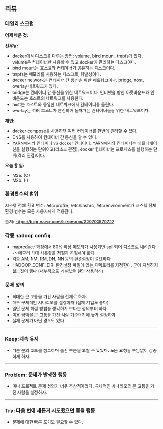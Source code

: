 ## 리뷰
  ### 데일리 스크럼
  
  **어제 배운 것:**
  
  **선우님:**
  - docker에서 디스크를 다루는 방법: volume, bind mount, tmpfs가 있다. volume은 컨테이너만 사용할 수 있고 docker가 관리하는 디스크이다.
  - bind mount는 호스트와 컨테이너가 공유하는 디스크이다. 
  - tmpfs는 메모리를 사용하는 디스크로, 휘발성이다.
  - docker network는 컨테이너 간 통신을 위한 네트워크이다. bridge, host, overlay 네트워크가 있다.
  - bridge는 컨테이너 간 통신을 위한 네트워크이다. 인터넷을 향한 아웃바운드와 인바운드는 호스트의 네트워크를 사용한다.
  - host는 호스트와 동일한 네트워크에서 컨테이너를 돌린다. 
  - overlay는 여러 호스트가 분산되어 돌아가는 컨테이너들을 위한 네트워크이다.

  **채연:**
  - docker compose를 사용하면 여러 컨테이너를 한번에 관리할 수 있다.
  - DNS를 사용하여 컨테이너 간 통신을 할 수 있다.
  - YARN에서의 컨테이너 vs docker 컨테이너: YARN에서의 컨테이너는 애플리케이션을 실행하는 단위이고(리소스 관점), docker 컨테이너는 프로세스를 실행하는 단위(격리 관점)이다.

  **오늘 할 일:**
  * M2a: (O)
  * M2b: (I)

### 환경변수의 범위

시스템 전체 환경 변수: /etc/profile, /etc/bashrc, /etc/environment가 시스템 전체 환경 변수는 모든 사용자에게 적용된다.

출처: https://blog.naver.com/koromoon/220793570727

### 각종 hadoop config
- mapreduce 과정에서 80% 이상 메모리가 사용되면 spill되어 디스크로 내려간다 -> 메모리 최대 사용량을 적절히 조절해야 한다.
- 각종 AM, NM, RM, DN, NN 등의 환경설정이 중요하다
- HADOOP_CONF_DIR: 환경설정 파일이 있는 디렉토리를 지정한다. 굳이 지정하지 않는것이 좋다 (내부적으로 기본값을 일단 사용하기)

### 문제 정의
- 최대한 큰 고통을 가진 사람을 전제로 하자.
- 매우 구체적인 시나리오를 설정하자 (실제 기업도 좋다)
- 일단 문제 해결 방법을 생각하기 보다는 정의부터 하자
- 이용 금액을 큰 고통을 가진 사람 기준이기에 높게 설정하자
- 실제 문제가 아닌 경우도 있다

---

### Keep:계속 유지
  - 다른 분의 코드를 참고하며 틀린 부분을 고칠 수 있었다. 도움 요청을 부담없이 정중하게 하자.

---

### Problem: 문제가 발생한 행동
  - 미니 프로젝트 문제 정의가 너무 추상적이었다. 구체적인 시나리오와 큰 고통을 가진 사람을 설정하자.

---
### Try: 다음 번에 새롭게 시도했으면 좋을 행동
  - 문제에 대한 빠른 포기도 필요할 수 있다.